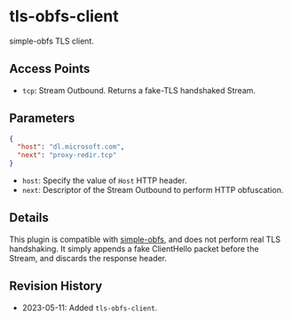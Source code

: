 # tls-obfs-client

simple-obfs TLS client.

## Access Points

- `tcp`: Stream Outbound. Returns a fake-TLS handshaked Stream.

## Parameters

```json
{
  "host": "dl.microsoft.com",
  "next": "proxy-redir.tcp"
}
```

- `host`: Specify the value of `Host` HTTP header.
- `next`: Descriptor of the Stream Outbound to perform HTTP obfuscation.

## Details

This plugin is compatible with [simple-obfs](https://github.com/shadowsocks/simple-obfs), and does not perform real TLS handshaking. It simply appends a fake ClientHello packet before the Stream, and discards the response header.

## Revision History

- 2023-05-11: Added `tls-obfs-client`.
